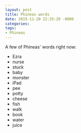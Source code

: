 ```yaml
---
layout: post
title: Phineas words
date: 2015-11-20 22:25:20 -0000
categories:
tags:
- Phineas
---
```

A few of Phineas' words right now:
<ul>
<li>Ezra</li>
<li>nurse</li>
<li>stuck</li>
<li>baby</li>
<li>monster</li>
<li>iPad</li>
<li>pee</li>
<li>potty</li>
<li>cheese</li>
<li>fish</li>
<li>walk</li>
<li>book</li>
<li>water</li>
<li>juice</li>
</ul>
